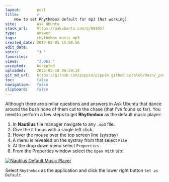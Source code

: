 ```yaml
---
layout:       post
title:        >
    How to set Rhythmbox default for mp3 [Not working]
site:         Ask Ubuntu
stack_url:    https://askubuntu.com/q/889857
type:         Answer
tags:         rhythmbox music mp3
created_date: 2017-03-05 15:58:56
edit_date:    
votes:        "3 "
favorites:    
views:        "2,061 "
accepted:     Accepted
uploaded:     2025-05-18 09:39:14
git_md_url:   https://github.com/pippim/pippim.github.io/blob/main/_posts/2017/2017-03-05-How-to-set-Rhythmbox-default-for-mp3-_Not-working_.md
toc:          false
navigation:   false
clipboard:    false
---
```


Although there are similar questions and answers in Ask Ubuntu that dance around the bush none of them cut to the chase (that I've found so far). You need to perform a few steps to get **Rhythmbox** as the default music player:

1. In **Nautilus** file manager navigate to any `.mp3` file.
2. Give the it focus with a single left click. 
3. Hover the mouse over the top screen line (systray)
4. A menu is revealed on the systray from that select `File`
5. At the drop down menu select `Properties`
6. From the Properties window select the `Open With` tab:

[![Nautilus Default Music Player][1]][1]

Select `Rhythmbox` as the application and click the lower right button `Set as Default`

  [1]: https://pippim.github.io/assets/img/posts/2017/2uCxs.png
